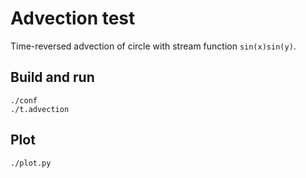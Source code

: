 # Advection test

Time-reversed advection of circle with stream function `sin(x)sin(y)`.

## Build and run

    ./conf
    ./t.advection

## Plot

    ./plot.py
